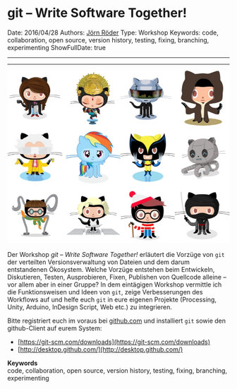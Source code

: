 # git – Write Software Together!

Date: 2016/04/28
Authors: [Jörn Röder](http://joernroeder.de)
Type: Workshop
Keywords: code, collaboration, open source, version history, testing, fixing, branching, experimenting
ShowFullDate: true

---
---

![](octocats.jpg)

Der Workshop _git – Write Software Together!_ erläutert die Vorzüge von `git` der verteilten Versionsverwaltung von Dateien und dem darum entstandenen Ökosystem. Welche Vorzüge entstehen beim Entwickeln, Diskutieren, Testen, Ausprobieren, Fixen, Publishen von Quellcode alleine – vor allem aber in einer Gruppe? In dem eintägigen Workshop vermittle ich die Funktionsweisen und Ideen von `git`, zeige Verbesserungen des Workflows auf und helfe euch `git` in eure eigenen Projekte (Processing, Unity, Arduino, InDesign Script, Web etc.) zu integrieren.

Bitte registriert euch im voraus bei [github.com](https://github.com) und installiert `git` sowie den github-Client auf eurem System:

- [https://git-scm.com/downloads](https://git-scm.com/downloads)
- [http://desktop.github.com/](http://desktop.github.com/)

__Keywords__  
code, collaboration, open source, version history, testing, fixing, branching, experimenting